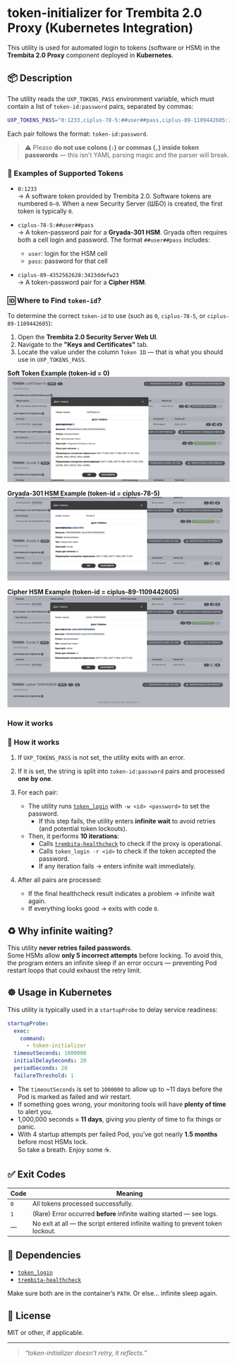 # token-initializer for Trembita 2.0 Proxy (Kubernetes Integration)

This utility is used for automated login to tokens (software or HSM) in the **Trembita 2.0 Proxy** component deployed in **Kubernetes**.

## 📦 Description

The utility reads the `UXP_TOKENS_PASS` environment variable, which must contain a list of `token-id:password` pairs, separated by commas:

```bash
UXP_TOKENS_PASS="0:1233,ciplus-78-5:##user##pass,ciplus-89-1109442605:12345678"
```

Each pair follows the format: `token-id:password`.

> ⚠️ Please **do not use colons (`:`) or commas (`,`) inside token passwords** — this isn’t YAML parsing magic and the parser will break.

### 🔐 Examples of Supported Tokens

- `0:1233`  
  → A software token provided by Trembita 2.0. Software tokens are numbered `0–9`. When a new Security Server (ШБО) is created, the first token is typically `0`.

- `ciplus-78-5:##user##pass`  
  → A token-password pair for a **Gryada-301 HSM**. Gryada often requires both a cell login and password. The format `##user##pass` includes:
  - `user`: login for the HSM cell
  - `pass`: password for that cell

- `ciplus-89-4352562628:3423ddefw23`  
  → A token-password pair for a **Cipher HSM**.

### 🆔 Where to Find `token-id`?

To determine the correct `token-id` to use (such as `0`, `ciplus-78-5`, or `ciplus-89-1109442605`):

1. Open the **Trembita 2.0 Security Server Web UI**.
2. Navigate to the **"Keys and Certificates"** tab.
3. Locate the value under the column `Token ID` — that is what you should use in `UXP_TOKENS_PASS`.

**Soft Token Example (token-id = 0)**  
![soft_token0.png](img/soft_token0.png)

**Gryada-301 HSM Example (token-id = ciplus-78-5)**  
![Gryda301.png](img/Gryda301.png)

**Cipher HSM Example (token-id = ciplus-89-1109442605)**  
![CipherHSM.png](img/CipherHSM.png)

### How it works

### 🔄 How it works

1. If `UXP_TOKENS_PASS` is not set, the utility exits with an error.
2. If it is set, the string is split into `token-id:password` pairs and processed **one by one**.
3. For each pair:
    - The utility runs [`token_login`](https://github.com/kshypachov/token_login) with `-w <id> <password>` to set the password.
        - If this step fails, the utility enters **infinite wait** to avoid retries (and potential token lockouts).
    - Then, it performs **10 iterations**:
        - Calls [`trembita-healthcheck`](https://github.com/kshypachov/trembita-healthcheck) to check if the proxy is operational.
        - Calls `token_login -r <id>` to check if the token accepted the password.
        - If any iteration fails → enters infinite wait immediately.

4. After all pairs are processed:
    - If the final healthcheck result indicates a problem → infinite wait again.
    - If everything looks good → exits with code `0`.

## ♻️ Why infinite waiting?

This utility **never retries failed passwords**.  
Some HSMs allow **only 5 incorrect attempts** before locking. To avoid this, the program enters an infinite sleep if an error occurs — preventing Pod restart loops that could exhaust the retry limit.

## ☸️ Usage in Kubernetes

This utility is typically used in a `startupProbe` to delay service readiness:

```yaml
startupProbe:
  exec:
    command:
      - token-initializer
  timeoutSeconds: 1000000
  initialDelaySeconds: 20
  periodSeconds: 20
  failureThreshold: 1
```

- The `timeoutSeconds` is set to `1000000` to allow up to ~11 days before the Pod is marked as failed and wir restart.
- If something goes wrong, your monitoring tools will have **plenty of time** to alert you.
- 1,000,000 seconds ≈ **11 days**, giving you plenty of time to fix things or panic.
- With 4 startup attempts per failed Pod, you’ve got nearly **1.5 months** before most HSMs lock.  
  So take a breath. Enjoy some ☕.


## ✅ Exit Codes

| Code | Meaning |
|------|---------|
| `0`  | All tokens processed successfully. |
| `1`  | (Rare) Error occurred **before** infinite waiting started — see logs. |
| —    | No exit at all — the script entered infinite waiting to prevent token lockout. |

## 🔗 Dependencies

- [`token_login`](https://github.com/kshypachov/token_login)
- [`trembita-healthcheck`](https://github.com/kshypachov/trembita-healthcheck)

Make sure both are in the container’s `PATH`. Or else… infinite sleep again.

## 📄 License

MIT or other, if applicable.

---

> _“token-initializer doesn't retry, it reflects.”_

